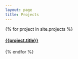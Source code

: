 ```yaml
---
layout: page
title: Projects
---
```


<!-- {% for project in site.nba %}
  <div class="project">
    <h4>{{project.title}}</h4>
    {{project.content}}
  </div>
{% endfor %} -->

{% for project in site.projects %}
  <div class="project">
    <h4><a href="{{project.url}}">{{project.title}}</a>
    <!-- <h5><a href="{{project.url}}">{{project.subtitle}}</a></h6> -->
  </div>
{% endfor %}